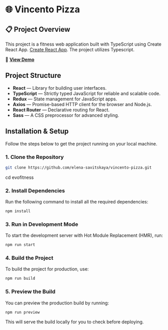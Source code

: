 # 🌐 Vincento Pizza

## 📋 Project Overview

This project is a fitness web application built with TypeScript using Create React App. [Create React App](https://github.com/facebook/create-react-app). 
The project utilizes Typescript.

🚀 [**View Demo**]( https://elena-savitskaya.github.io/vincento-pizza/)

## Project Structure
- **React** — Library for building user interfaces.
- **TypeScript** — Strictly typed JavaScript for reliable and scalable code.
- **Redux** — State management for JavaScript apps.
- **Axios** — Promise-based HTTP client for the browser and Node.js.
- **React Router** — Declarative routing for React.
- **Sass** — A CSS preprocessor for advanced styling.

## Installation & Setup

Follow the steps below to get the project running on your local machine.

### 1. Clone the Repository

```bash
git clone https://github.com/elena-savitskaya/vincento-pizza.git
```
cd evofitness

### 2. Install Dependencies
Run the following command to install all the required dependencies:

```bash
npm install
```

### 3. Run in Development Mode
To start the development server with Hot Module Replacement (HMR), run:

```bash
npm run start
```

### 4. Build the Project
To build the project for production, use:

```bash
npm run build
```

### 5. Preview the Build
You can preview the production build by running:

```bash
npm run preview
```

This will serve the build locally for you to check before deploying.


